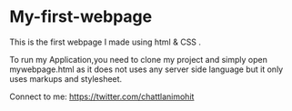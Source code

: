# My-first-webpage
This is the first webpage I made using html &amp; CSS .

To run my Application,you need to clone my project and simply open mywebpage.html as it does not uses any server side language but
it only uses markups and stylesheet.

Connect to me: https://twitter.com/chattlanimohit
